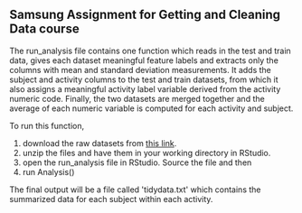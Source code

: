 Samsung Assignment for Getting and Cleaning Data course
-------------------------------------------------------

The run_analysis file contains one function which reads in the test and train data, gives each dataset meaningful feature labels and extracts only the columns with mean and standard deviation measurements. It adds the subject and activity columns to the test and train datasets, from which it also assigns a meaningful activity label variable derived from the activity numeric code. Finally, the two datasets are merged together and the average of each numeric variable is computed for each activity and subject. 

To run this function, 
1. download the raw datasets from [this link](https://d396qusza40orc.cloudfront.net/getdata%2Fprojectfiles%2FUCI%20HAR%20Dataset.zip). 
2. unzip the files and have them in your working directory in RStudio. 
3. open the run_analysis file in RStudio. Source the file and then 
4. run 
	Analysis()

The final output will be a file called 'tidydata.txt' which contains the summarized data for each subject within each activity. 







